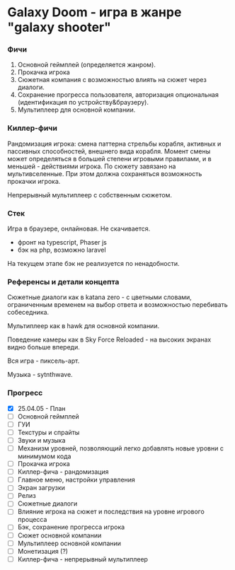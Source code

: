 # Galaxy Doom - игра в жанре "galaxy shooter"

### Фичи

1) Основной геймплей (определяется жанром).
2) Прокачка игрока
3) Сюжетная компания с возможностью влиять на сюжет через диалоги.
4) Сохранение прогресса пользователя, авторизация опциональная (идентификация по устройству&браузеру).
5) Мультиплеер для основной компании.

### Киллер-фичи

Рандомизация игрока: смена паттерна стрельбы корабля, активных и пассивных способностей, внешнего вида корабля. Момент
смены может определяться в большей степени игровыми правилами, и в меньшей - действиями игрока. По сюжету завязано на мультивселенные. При
этом должна сохраняться возможность прокачки игрока.

Непрерывный мультиплеер с собственным сюжетом.

### Стек

Игра в браузере, онлайновая. Не скачивается.

- фронт на typescript, Phaser js
- бэк на php, возможно laravel

На текущем этапе бэк не реализуется по ненадобности.

### Референсы и детали концепта

Сюжетные диалоги как в katana zero - с цветными словами, ограниченным временем на выбор ответа и возможностью
перебивать собеседника.

Мультиплеер как в hawk для основной компании.

Поведение камеры как в Sky Force Reloaded - на высоких экранах видно больше впереди.

Вся игра - пиксель-арт.

Музыка - sytnthwave.

### Прогресс

- [x] 25.04.05 - План
- [ ] Основной геймплей
- [ ] ГУИ
- [ ] Текстуры и спрайты
- [ ] Звуки и музыка
- [ ] Механизм уровней, позволяющий легко добавлять новые уровни с минимумом кода
- [ ] Прокачка игрока
- [ ] Киллер-фича - рандомизация
- [ ] Главное меню, настройки управления
- [ ] Экран загрузки
- [ ] Релиз
- [ ] Сюжетные диалоги
- [ ] Влияние игрока на сюжет и последствия на уровне игрового процесса
- [ ] Бэк, сохранение прогресса игрока
- [ ] Сюжет основной компании
- [ ] Мультиплеер основной компании
- [ ] Монетизация (?)
- [ ] Киллер-фича - непрерывный мультиплеер